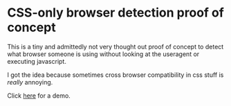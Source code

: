 # CSS-only browser detection proof of concept

This is a tiny and admittedly not very thought out proof of concept to detect what browser someone is using without looking at the useragent or executing javascript.

I got the idea because sometimes cross browser compatibility in css stuff is _really_ annoying.

Click [here](https://dysphoricunicorn.github.io/CssOnlyBrowserDetection/?) for a demo.
